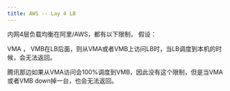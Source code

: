 ```yaml
---
title: AWS -- Lay 4 LB
---
```




内网4层负载均衡在阿里/AWS，都有以下限制， 假设：

VMA ， VMB在LB后面，则从VMA或者VMB上访问LB时，当LB调度到本机的时候，会无法返回。



腾讯那边如果从VMA访问会100%调度到VMB，因此没有这个限制，但是当VMA或者VMB down掉一台，也会无法返回。
